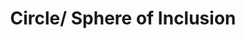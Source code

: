 ---
pid: WS35
title: Circle/ Sphere of Inclusion
location_transcription: Washington Square
zipcode: '19106'
outside_phl: 
neighborhood: Society Hill,Old City
age: '59'
age_range: 50-59
instagram: 
image_file_name: WS_35.jpg
proposal_transcription: |-
  circle/sphere of inclusion
  multiple generations, varied cultures, racial & gender diversity, religious diversity
topic: Inclusivity,Unity
topic_summary: 0, 0
type: Image
keywords_other: diversity
credit: Noreen Howard
image_labels: 
twitter: 
facebook: 
permalink: "/monuments/ws35/"
layout: item-page
---